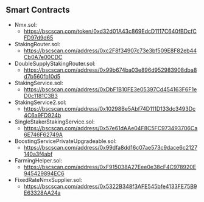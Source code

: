 ## Smart Contracts
  - Nmx.sol:
    - https://bscscan.com/token/0xd32d01A43c869EdcD1117C640fBDcfCFD97d9d65
  - StakingRouter.sol:
    - https://bscscan.com/address/0xc2F8f34907c73e3bf509E8F82eb44Cb0A7e00CDC
  - DoubleSupplyStakingRouter.sol:
    - https://bscscan.com/address/0x99b674ba03e896d952983908dba8d7b560fb10d5
  - StakingService.sol:
    - https://bscscan.com/address/0xDbF1B10FE3e05397Cd454163F6F1eD0c1181C3B3
  - StakingService2.sol:
    - https://bscscan.com/address/0x10298Be5Abf74D111D133dc3493Dc4C6a9FD924b
  - SingleStakerStakingService.sol:
    - https://bscscan.com/address/0x57e61dAAe04F8C5FC973493706Ca6E746F62749A
  - BoostingServicePrivateUpgradeable.sol:
    - https://bscscan.com/address/0x99dfa8dd16c07ae573c9dace6c2127140a3f4abf
  - FarmingHelper.sol:
    - https://bscscan.com/address/0xF915038A27Eee0e38cF4C978920E945429894EC6
  - FixedRateNmxSupplier.sol:
    - https://bscscan.com/address/0x5322B348f3AFE545bfe4133FE75B9E63328AA24a
